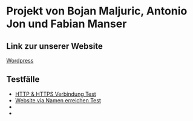 # Projekt von Bojan Maljuric, Antonio Jon und Fabian Manser

## Link zur unserer Website
[Wordpress](http://98.85.9.176/wordpress)

## Testfälle
- [HTTP & HTTPS Verbindung Test](Testfall1.md)
- [Website via Namen erreichen Test](Testfall2.md)
-
-

